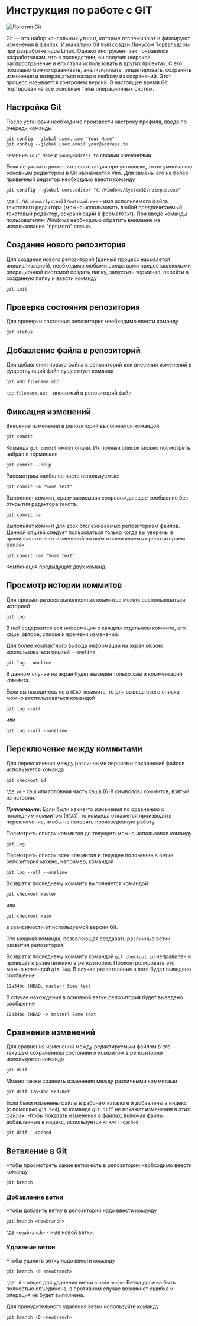 # Инструкция по работе с GIT

![Логотип Git](git.jpg)

Git — это набор консольных утилит, которые отслеживают и фиксируют изменения в файлах. Изначально Git был создан Линусом Торвальдсом при разработке ядра Linux. Однако инструмент так понравился разработчикам, что в последствии, он получил широкое распространение и его стали использовать в других проектах. С его помощью можно сравнивать, анализировать, редактировать, сохранять изменения и возвращаться назад к любому из сохранений. Этот процесс называется контролем версий. В настоящее время Git портирован на все основные типы операционных систем.

## Настройка Git

После установки необходимо произвести настроку профиля, вводя по очереди команды

    git config --global user.name "Your Name"
    git config --global user.email your@address.to

заменив `Your Name` и `your@address.to` своими значениями.

Если не указать дополнительные опции при установке, то по умолчанию основным редактором в Git назначается Vim. Для замены его на более привычный редактор необходимо ввести команду

    git condfig --global core.editor "C:/Windows/System32/notepad.exe"

где `C:/Windows/System32/notepad.exe` - имя исполняемого файла текстового редактора (можно использовать любой предпочитаемый текстовый редактор, сохраняющий в формате txt). При вводе команды пользователям Windows необходимо обратить внимание на использование "прямого" слэша.

## Создание нового репозитория

Для создания нового репозитория (данный процесс называется инициализацией), необходимо любыми средствами предоставляемыми операционной системой создать папку, запустить терминал, перейти в созданную папку и ввести команду

    git init

## Проверка состояния репозитория

Для проверки состояния репозитория необходимо ввести команду 

    git status

## Добавление файла в репозиторий

Для добавления нового файла в репозиторий или внесения изменений в существующий файл существует команда

    git add filename.abc

где `filename.abc` - вносимый в репозиторий файл

## Фиксация изменений

Внесение изменений в репозиторий выполняется командой

    git commit

Команда `git commit` имеет опции. Их полный список можно посмотреть набрав в терминале

    git commit --help

Рассмотрим наиболее часто используемые:

    git commit -m "Some text"

Выполняет коммит, сразу записывая сопровождающее сообщение без открытия редактора текста.

    git commit -a

Выполняет коммит для всех отслеживаемых репозиторием файлов. Данной опцией следует пользоваться только когда вы уверены в правильности всех изменений во всех отслеживаемых репозиторием файлах.

    git commit -am "Some text"

Комбинация предыдущих двух команд.

## Просмотр истории коммитов

Для просмотра всех выполненных коммитов можно воспользоваться историей

    git log

В ней содержится вся информация о каждом отдельном коммите, его хэше, авторе, списке и времени изменений.

Для более компактного вывода информации на экран можно воспользоваться опцией `--oneline`

    git log --oneline

В данном случае на экран будет выведен только хэш и комментарий коммита.

Если вы находитесь не в `HEAD`-коммите, то для вывода всего списка можно воспользоваться командой

    git log --all

или

    git log --all --oneline

## Переключение между коммитами

Для переключения между различными версиями сохранений файлов используется команда

    git checkout id

где `id` - хэш или головная часть хэша (6-8 символов) коммитов, взятый из истории.

***Примечание:*** Если были какие-то изменения по сравнению с последним коммитом (`HEAD`), то команда откажется производить переключение, чтобы не потерять произведенную работу.

Посмотреть список коммитов до текущего можно использовав команду

    git log 

Посмотреть список всех коммитов и текущее положение в ветке репозитория можно, например, командой

    git log --all --oneline

Возврат к последнему коммиту выполняется командой 

    git checkout master

или 

    git checkout main

в зависимости от используемой версии Git.

Это мощная команда, позволяющая создавать различные ветки развития репозитория.

Возврат к последнему коммиту командой `git checkout id` неправилен и приведёт к разветвлению в репозитории. Проконтролировать это можно командой `git log`. В случае разветвления в логе будет выведено сообщение

    12a34bc (HEAD, master) Some text

В случае нахождения в основной ветке репозитория будет выведено сообщение

    12a34bc (HEAD -> master) Some text

## Сравнение изменений

Для сравнения изменений между редактируемым файлом в его текущем сохраненном состоянии и коммитом в репозитории используется команда 

    git diff

Можно также сравнить изменения между различными коммитами

    git diff 12a34bc 56d78ef

Если были изменены файлы в рабочем каталоге и добавлены в индекс (с помощью `git add`), то команда `git diff` не покажет изменения в этих файлах. Чтобы показать изменения в файлах, включая файлы, добавленные в индекс, используется ключ `--cached`:

    git diff --cached

## Ветвление в Git

Чтобы просмотреть какие ветки есть в репозитории необходимо ввести команду

    git branch

### Добавление ветки

Чтобы добавить ветку в репозиторий надо ввести команду

    git branch <newbranch>

где `<newbranch>` - имя новой ветки.

### Удаление ветки

Чтобы удалить ветку надо ввести команду

    git branch -d <newbranch>

где `-d` - опция для удаления ветки `<newbranch>`. Ветка должна быть полностью объединена, в противном случае возникнет ошибка и операция не будет выполнена.

Для принудительного удаления ветки используйте команду

    git branch -D <newbranch>
